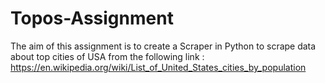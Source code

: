 # Topos-Assignment
The aim of this assignment is to create a Scraper in Python to scrape data about top cities of USA from the following link :
https://en.wikipedia.org/wiki/List_of_United_States_cities_by_population
